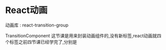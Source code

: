 # React动画

动画库 : react-transition-group

TransitionComponent 这节课是用来封装动画组件的,没有新标签,react动画就四个标签之前四节课已经学完了,分别是
<Transition>
<CSSTransition>
<SwitchTransition>
<TransitionGroup>
